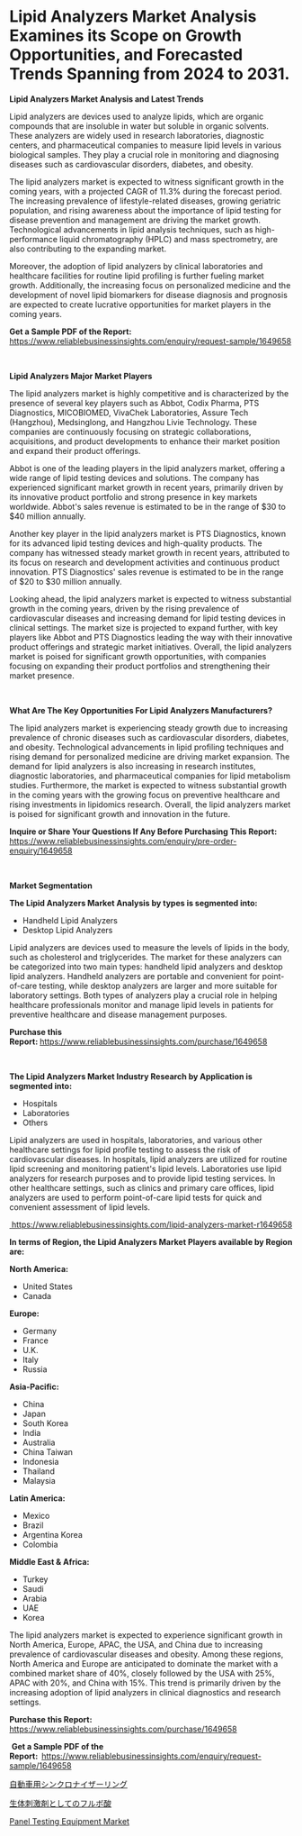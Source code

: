 <p><h1>Lipid Analyzers Market Analysis Examines its Scope on Growth Opportunities, and Forecasted Trends Spanning from 2024 to 2031.</h1></p><p><strong>Lipid Analyzers Market Analysis and Latest Trends</strong></p>
<p><p>Lipid analyzers are devices used to analyze lipids, which are organic compounds that are insoluble in water but soluble in organic solvents. These analyzers are widely used in research laboratories, diagnostic centers, and pharmaceutical companies to measure lipid levels in various biological samples. They play a crucial role in monitoring and diagnosing diseases such as cardiovascular disorders, diabetes, and obesity.</p><p>The lipid analyzers market is expected to witness significant growth in the coming years, with a projected CAGR of 11.3% during the forecast period. The increasing prevalence of lifestyle-related diseases, growing geriatric population, and rising awareness about the importance of lipid testing for disease prevention and management are driving the market growth. Technological advancements in lipid analysis techniques, such as high-performance liquid chromatography (HPLC) and mass spectrometry, are also contributing to the expanding market.</p><p>Moreover, the adoption of lipid analyzers by clinical laboratories and healthcare facilities for routine lipid profiling is further fueling market growth. Additionally, the increasing focus on personalized medicine and the development of novel lipid biomarkers for disease diagnosis and prognosis are expected to create lucrative opportunities for market players in the coming years.</p></p>
<p><strong>Get a Sample PDF of the Report:&nbsp;</strong> <a href="https://www.reliablebusinessinsights.com/enquiry/request-sample/1649658">https://www.reliablebusinessinsights.com/enquiry/request-sample/1649658</a></p>
<p>&nbsp;</p>
<p><strong>Lipid Analyzers Major Market Players</strong></p>
<p><p>The lipid analyzers market is highly competitive and is characterized by the presence of several key players such as Abbot, Codix Pharma, PTS Diagnostics, MICOBIOMED, VivaChek Laboratories, Assure Tech (Hangzhou), Medsinglong, and Hangzhou Livie Technology. These companies are continuously focusing on strategic collaborations, acquisitions, and product developments to enhance their market position and expand their product offerings.</p><p>Abbot is one of the leading players in the lipid analyzers market, offering a wide range of lipid testing devices and solutions. The company has experienced significant market growth in recent years, primarily driven by its innovative product portfolio and strong presence in key markets worldwide. Abbot's sales revenue is estimated to be in the range of $30 to $40 million annually. </p><p>Another key player in the lipid analyzers market is PTS Diagnostics, known for its advanced lipid testing devices and high-quality products. The company has witnessed steady market growth in recent years, attributed to its focus on research and development activities and continuous product innovation. PTS Diagnostics' sales revenue is estimated to be in the range of $20 to $30 million annually.</p><p>Looking ahead, the lipid analyzers market is expected to witness substantial growth in the coming years, driven by the rising prevalence of cardiovascular diseases and increasing demand for lipid testing devices in clinical settings. The market size is projected to expand further, with key players like Abbot and PTS Diagnostics leading the way with their innovative product offerings and strategic market initiatives. Overall, the lipid analyzers market is poised for significant growth opportunities, with companies focusing on expanding their product portfolios and strengthening their market presence.</p></p>
<p>&nbsp;</p>
<p><strong>What Are The Key Opportunities For Lipid Analyzers Manufacturers?</strong></p>
<p><p>The lipid analyzers market is experiencing steady growth due to increasing prevalence of chronic diseases such as cardiovascular disorders, diabetes, and obesity. Technological advancements in lipid profiling techniques and rising demand for personalized medicine are driving market expansion. The demand for lipid analyzers is also increasing in research institutes, diagnostic laboratories, and pharmaceutical companies for lipid metabolism studies. Furthermore, the market is expected to witness substantial growth in the coming years with the growing focus on preventive healthcare and rising investments in lipidomics research. Overall, the lipid analyzers market is poised for significant growth and innovation in the future.</p></p>
<p><strong>Inquire or Share Your Questions If Any Before Purchasing This Report:</strong> <a href="https://www.reliablebusinessinsights.com/enquiry/pre-order-enquiry/1649658">https://www.reliablebusinessinsights.com/enquiry/pre-order-enquiry/1649658</a></p>
<p>&nbsp;</p>
<p><strong>Market Segmentation</strong></p>
<p><strong>The Lipid Analyzers Market Analysis by types is segmented into:</strong></p>
<p><ul><li>Handheld Lipid Analyzers</li><li>Desktop Lipid Analyzers</li></ul></p>
<p><p>Lipid analyzers are devices used to measure the levels of lipids in the body, such as cholesterol and triglycerides. The market for these analyzers can be categorized into two main types: handheld lipid analyzers and desktop lipid analyzers. Handheld analyzers are portable and convenient for point-of-care testing, while desktop analyzers are larger and more suitable for laboratory settings. Both types of analyzers play a crucial role in helping healthcare professionals monitor and manage lipid levels in patients for preventive healthcare and disease management purposes.</p></p>
<p><strong>Purchase this Report:&nbsp;</strong><a href="https://www.reliablebusinessinsights.com/purchase/1649658">https://www.reliablebusinessinsights.com/purchase/1649658</a></p>
<p>&nbsp;</p>
<p><strong>The Lipid Analyzers Market Industry Research by Application is segmented into:</strong></p>
<p><ul><li>Hospitals</li><li>Laboratories</li><li>Others</li></ul></p>
<p><p>Lipid analyzers are used in hospitals, laboratories, and various other healthcare settings for lipid profile testing to assess the risk of cardiovascular diseases. In hospitals, lipid analyzers are utilized for routine lipid screening and monitoring patient's lipid levels. Laboratories use lipid analyzers for research purposes and to provide lipid testing services. In other healthcare settings, such as clinics and primary care offices, lipid analyzers are used to perform point-of-care lipid tests for quick and convenient assessment of lipid levels.</p></p>
<p><a href="https://www.reliablebusinessinsights.com/lipid-analyzers-market-r1649658">&nbsp;https://www.reliablebusinessinsights.com/lipid-analyzers-market-r1649658</a></p>
<p><strong>In terms of Region, the Lipid Analyzers Market Players available by Region are:</strong></p>
<p>
    <p> <strong> North America: </strong>
        <ul>
            <li>United States</li>
            <li>Canada</li>
        </ul>
        </p> 
    <p> <strong> Europe: </strong>
        <ul>
            <li>Germany</li>
            <li>France</li>
            <li>U.K.</li>
            <li>Italy</li>
            <li>Russia</li>
        </ul>
        </p> 
    <p> <strong> Asia-Pacific: </strong>
        <ul>
            <li>China</li>
            <li>Japan</li>
            <li>South Korea</li>
            <li>India</li>
            <li>Australia</li>
            <li>China Taiwan</li>
            <li>Indonesia</li>
            <li>Thailand</li>
            <li>Malaysia</li>
        </ul>
        </p> 
    <p> <strong> Latin America: </strong>
        <ul>
            <li>Mexico</li>
            <li>Brazil</li>
            <li>Argentina Korea</li>
            <li>Colombia</li>
        </ul>
        </p> 
    <p> <strong> Middle East & Africa: </strong>
        <ul>
            <li>Turkey</li>
            <li>Saudi</li>
            <li>Arabia</li>
            <li>UAE</li>
            <li>Korea</li>
        </ul>
    </p>
    </p>
<p><p>The lipid analyzers market is expected to experience significant growth in North America, Europe, APAC, the USA, and China due to increasing prevalence of cardiovascular diseases and obesity. Among these regions, North America and Europe are anticipated to dominate the market with a combined market share of 40%, closely followed by the USA with 25%, APAC with 20%, and China with 15%. This trend is primarily driven by the increasing adoption of lipid analyzers in clinical diagnostics and research settings.</p></p>
<p><strong>Purchase this Report: </strong><a href="https://www.reliablebusinessinsights.com/purchase/1649658">https://www.reliablebusinessinsights.com/purchase/1649658</a></p>
<p>&nbsp;<strong>Get a Sample PDF of the Report:&nbsp;&nbsp;</strong><a href="https://www.reliablebusinessinsights.com/enquiry/request-sample/1649658">https://www.reliablebusinessinsights.com/enquiry/request-sample/1649658</a></p>
<p><strong></strong></p>
<p><p><a href="https://github.com/kegley4963/Market-Research-Report-List-1/blob/main/8158961109320.md">自動車用シンクロナイザーリング</a></p><p><a href="https://github.com/LuzHills1972/Market-Research-Report-List-1/blob/main/6594964109321.md">生体刺激剤としてのフルボ酸</a></p><p><a href="https://issuu.com/reportprime-2/docs/panel-testing-equipment-market-size-2030.pptx">Panel Testing Equipment Market</a></p></p>